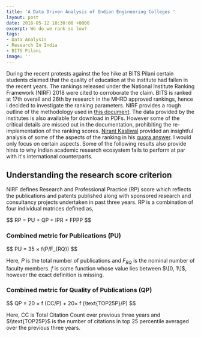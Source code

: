 ```yaml
---
title: 'A Data Driven Analysis of Indian Engineering Colleges '
layout: post
date: 2018-05-12 18:30:00 +0000
excerpt: We do we rank so low?
tags:
- Data Analysis
- Research In India
- BITS Pilani
image: ''
---
```

During the recent protests against the fee hike at BITS Pilani certain students claimed that the quality of education at the institute had fallen in the recent years. The rankings released under the National Institute Ranking Framework (NIRF) 2018 were cited to corroborate the claim.  BITS is ranked at 17th overall and 26th by research in the MHRD approved rankings, hence i decided to investigate the ranking parameters. NIRF provides a rough outline of the methodology used  in [this document](https://nirfcdn.azureedge.net/2018/framework/Engineering.pdf). The data provided by the institutes is also available for download in PDFs. However some of the critical details are missed out in the documentation, prohibiting the re-implementation of the ranking scores. [Nirant Kasliwal](https://github.com/NirantK) provided an insightful analysis of some of the aspects of the ranking in his [quora answer](https://www.quora.com/Why-wasn%E2%80%99t-BITS-Pilani-on-the-list-of-the-Top-100-engineering-colleges-in-India-published-by-the-Ministry-of-Human-Resource-Development-Why-is-BITS-ranked-below-universities-like-JNU-and-Tezpur-University-whereas-IITs-are-nowhere-to-be-found/answer/Nirant-Kasliwal?share=52b709fa&srid=p2LP). I would only focus on certain aspects. Some of the following results also provide hints to why Indian academic research ecosystem fails to perform at par with it's international counterparts.

## Understanding the research score criterion

NIRF defines Research and Professional Practice (RP) score which reflects the publications and patents published along with sponsored research and consultancy projects undertaken in past three years. RP is a combination of four individual matrices defined as,

\$$ RP = PU + QP + IPR + FPPP $$

### Combined metric for Publications (PU)

\$$ PU = 35 × f(P/F_{RQ}) $$

Here, $P$ is the total number of publications and $F_{RQ}$ is the nominal number of faculty members. $f$ is some function whose value lies between $\[0, 1\]$, however the exact definition is missing. 

### Combined metric for Quality of Publications (QP)

\$$ QP = 20 × f (CC/P) + 20× f (\\text{TOP25P}/P) $$

Here, CC is Total Citation Count over previous three years and $\\text{TOP25P}$ is the number of citations in top 25 percentile averaged over the previous three years.